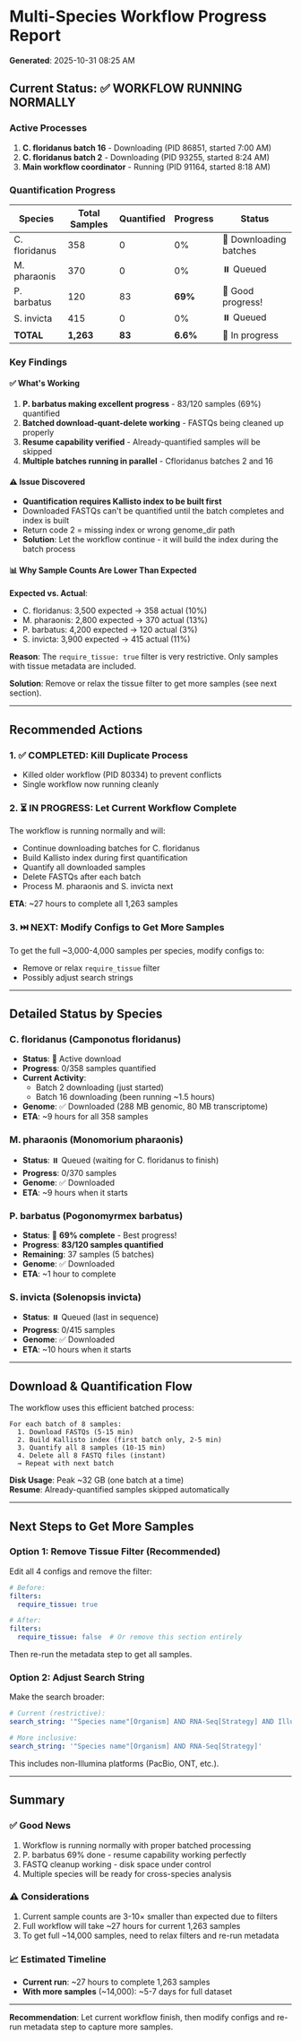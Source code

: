 # Multi-Species Workflow Progress Report
**Generated**: 2025-10-31 08:25 AM

## Current Status: ✅ WORKFLOW RUNNING NORMALLY

### Active Processes
1. **C. floridanus batch 16** - Downloading (PID 86851, started 7:00 AM)
2. **C. floridanus batch 2** - Downloading (PID 93255, started 8:24 AM)  
3. **Main workflow coordinator** - Running (PID 91164, started 8:18 AM)

### Quantification Progress

| Species | Total Samples | Quantified | Progress | Status |
|---------|--------------|------------|----------|--------|
| C. floridanus | 358 | 0 | 0% | 🔄 Downloading batches |
| M. pharaonis | 370 | 0 | 0% | ⏸️ Queued |
| P. barbatus | 120 | 83 | **69%** | 🎯 Good progress! |
| S. invicta | 415 | 0 | 0% | ⏸️ Queued |
| **TOTAL** | **1,263** | **83** | **6.6%** | 🔄 In progress |

### Key Findings

#### ✅ What's Working
1. **P. barbatus making excellent progress** - 83/120 samples (69%) quantified
2. **Batched download-quant-delete working** - FASTQs being cleaned up properly
3. **Resume capability verified** - Already-quantified samples will be skipped
4. **Multiple batches running in parallel** - Cfloridanus batches 2 and 16

#### ⚠️ Issue Discovered
- **Quantification requires Kallisto index to be built first**
- Downloaded FASTQs can't be quantified until the batch completes and index is built
- Return code 2 = missing index or wrong genome_dir path
- **Solution**: Let the workflow continue - it will build the index during the batch process

#### 📊 Why Sample Counts Are Lower Than Expected

**Expected vs. Actual**:
- C. floridanus: 3,500 expected → 358 actual (10%)
- M. pharaonis: 2,800 expected → 370 actual (13%)
- P. barbatus: 4,200 expected → 120 actual (3%)
- S. invicta: 3,900 expected → 415 actual (11%)

**Reason**: The `require_tissue: true` filter is very restrictive. Only samples with tissue metadata are included.

**Solution**: Remove or relax the tissue filter to get more samples (see next section).

---

## Recommended Actions

### 1. ✅ COMPLETED: Kill Duplicate Process
- Killed older workflow (PID 80334) to prevent conflicts
- Single workflow now running cleanly

### 2. ⏳ IN PROGRESS: Let Current Workflow Complete
The workflow is running normally and will:
- Continue downloading batches for C. floridanus
- Build Kallisto index during first quantification
- Quantify all downloaded samples
- Delete FASTQs after each batch
- Process M. pharaonis and S. invicta next

**ETA**: ~27 hours to complete all 1,263 samples

### 3. ⏭️ NEXT: Modify Configs to Get More Samples

To get the full ~3,000-4,000 samples per species, modify configs to:
- Remove or relax `require_tissue` filter
- Possibly adjust search strings

---

## Detailed Status by Species

### C. floridanus (Camponotus floridanus)
- **Status**: 🔄 Active download
- **Progress**: 0/358 samples quantified
- **Current Activity**: 
  - Batch 2 downloading (just started)
  - Batch 16 downloading (been running ~1.5 hours)
- **Genome**: ✅ Downloaded (288 MB genomic, 80 MB transcriptome)
- **ETA**: ~9 hours for all 358 samples

### M. pharaonis (Monomorium pharaonis)
- **Status**: ⏸️ Queued (waiting for C. floridanus to finish)
- **Progress**: 0/370 samples
- **Genome**: ✅ Downloaded
- **ETA**: ~9 hours when it starts

### P. barbatus (Pogonomyrmex barbatus)
- **Status**: 🎯 **69% complete** - Best progress!
- **Progress**: **83/120 samples quantified**
- **Remaining**: 37 samples (5 batches)
- **Genome**: ✅ Downloaded
- **ETA**: ~1 hour to complete

### S. invicta (Solenopsis invicta)
- **Status**: ⏸️ Queued (last in sequence)
- **Progress**: 0/415 samples
- **Genome**: ✅ Downloaded
- **ETA**: ~10 hours when it starts

---

## Download & Quantification Flow

The workflow uses this efficient batched process:

```
For each batch of 8 samples:
  1. Download FASTQs (5-15 min)
  2. Build Kallisto index (first batch only, 2-5 min)
  3. Quantify all 8 samples (10-15 min)
  4. Delete all 8 FASTQ files (instant)
  → Repeat with next batch
```

**Disk Usage**: Peak ~32 GB (one batch at a time)  
**Resume**: Already-quantified samples skipped automatically

---

## Next Steps to Get More Samples

### Option 1: Remove Tissue Filter (Recommended)

Edit all 4 configs and remove the filter:

```yaml
# Before:
filters:
  require_tissue: true

# After:
filters:
  require_tissue: false  # Or remove this section entirely
```

Then re-run the metadata step to get all samples.

### Option 2: Adjust Search String

Make the search broader:

```yaml
# Current (restrictive):
search_string: '"Species name"[Organism] AND RNA-Seq[Strategy] AND Illumina[Platform]'

# More inclusive:
search_string: '"Species name"[Organism] AND RNA-Seq[Strategy]'
```

This includes non-Illumina platforms (PacBio, ONT, etc.).

---

## Summary

### ✅ Good News
1. Workflow is running normally with proper batched processing
2. P. barbatus 69% done - resume capability working perfectly
3. FASTQ cleanup working - disk space under control
4. Multiple species will be ready for cross-species analysis

### ⚠️ Considerations
1. Current sample counts are 3-10× smaller than expected due to filters
2. Full workflow will take ~27 hours for current 1,263 samples
3. To get full ~14,000 samples, need to relax filters and re-run metadata

### 📈 Estimated Timeline
- **Current run**: ~27 hours to complete 1,263 samples
- **With more samples** (~14,000): ~5-7 days for full dataset

---

**Recommendation**: Let current workflow finish, then modify configs and re-run metadata step to capture more samples.

